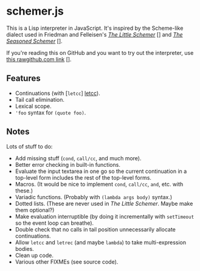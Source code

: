 schemer.js
==========

This is a Lisp interpreter in JavaScript.  It's inspired by
the Scheme-like dialect used in Friedman and Felleisen's
[*The Little Schemer*] [] and
[*The Seasoned Schemer*] [].

[*The Little Schemer*]: http://www.ccs.neu.edu/home/matthias/BTLS/
[*The Seasoned Schemer*]: http://www.ccs.neu.edu/home/matthias/BTLS/

If you're reading this on GitHub and you want to try out the interpreter, use
[this rawgithub.com link] [].

[this rawgithub.com link]: https://rawgithub.com/arundelo/schemer/master/index.html

Features
--------

- Continuations (with
  [`letcc`] [letcc]).
- Tail call elimination.
- Lexical scope.
- `'foo` syntax for `(quote foo)`.

[letcc]: http://community.schemewiki.org/?seasoned-schemer

Notes
-----

Lots of stuff to do:

- Add missing stuff (`cond`, `call/cc`, and much more).
- Better error checking in built-in functions.
- Evaluate the input textarea in one go so the current continuation in a
  top-level form includes the rest of the top-level forms.
- Macros.  (It would be nice to implement `cond`, `call/cc`, `and`, etc. with
  these.)
- Variadic functions.  (Probably with `(lambda args body)` syntax.)
- Dotted lists.  (These are never used in *The Little Schemer*.  Maybe make
  them optional?)
- Make evaluation interruptible (by doing it incrementally with `setTimeout` so
  the event loop can breathe).
- Double check that no calls in tail position unnecessarily allocate
  continuations.
- Allow `letcc` and `letrec` (and maybe `lambda`) to take multi-expression
  bodies.
- Clean up code.
- Various other FIXMEs (see source code).
